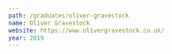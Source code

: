 ```yaml
---
path: /graduates/oliver-gravestock
name: Oliver Gravestock
website: https://www.olivergravestock.co.uk/
year: 2019
---
```

